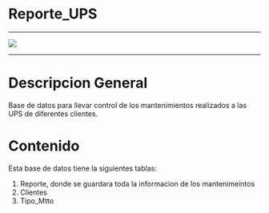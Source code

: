 # Reporte_UPS
<hr>
    <img src="C:\Users\pc\Downloads\_588d4238-79fa-424f-9fb3-201d80b8bd3c">
<hr>

# Descripcion General

Base de datos para llevar control de los mantenimientos realizados a las UPS de diferentes clientes.

# Contenido

Esta base de datos tiene la siguientes tablas:

1. Reporte, donde se guardara toda la informacion de los mantenimeintos
2. Clientes
3. Tipo_Mtto




